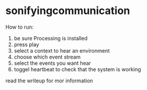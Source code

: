 # sonifyingcommunication

How to run:
1. be sure Processing is installed
2. press play
3. select a context to hear an environment
4. choose which event stream
5. select the events you want hear
6. toggel heartbeat to check that the system is working

read the writeup for mor information
